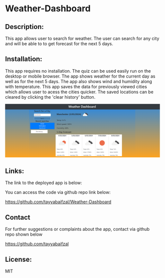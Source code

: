 # Weather-Dashboard

## Description:

This app allows user to search for weather. The user can search for any city and will be able to to get forecast for the next 5 days. 

## Installation:
This app requires no installation. The quiz can be used easily run on the desktop or mobile browser. The app shows weather for the current day as well as for the next 5 days. The app also shows wind and humidity along with temperature. This app saves the data for previously viewed cities which allows user to acess the cities quicker. The saved locations can be cleared by clicking the 'clear history' button.   

![Alt text](/assets/images/1.png)


## Links:
The link to the deployed app is below:



You can access the code via github repo link below:

https://github.com/tayyabaifzal/Weather-Dashboard

## Contact
For further suggestions or complaints about the app, contact via github repo shown below

https://github.com/tayyabaifzal


## License:
MIT